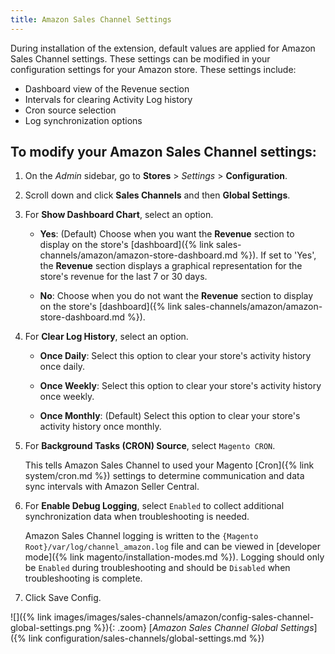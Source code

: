 ```yaml
---
title: Amazon Sales Channel Settings
---
```



During installation of the extension, default values are applied for Amazon Sales Channel settings. These settings can be modified in your configuration settings for your Amazon store. These settings include:

- Dashboard view of the Revenue section
- Intervals for clearing Activity Log history
- Cron source selection
- Log synchronization options

## To modify your Amazon Sales Channel settings:

1. On the _Admin_ sidebar, go to **Stores** > _Settings_ > **Configuration**.

1. Scroll down and click **Sales Channels** and then **Global Settings**.

1. For **Show Dashboard Chart**, select an option.

   - **Yes**: (Default) Choose when you want the **Revenue** section to display on the store's [dashboard]({% link sales-channels/amazon/amazon-store-dashboard.md %}). If set to 'Yes', the **Revenue** section displays a graphical representation for the store's revenue for the last 7 or 30 days.

   - **No**: Choose when you do not want the **Revenue** section to display on the store's [dashboard]({% link sales-channels/amazon/amazon-store-dashboard.md %}).

1. For **Clear Log History**, select an option.

   - **Once Daily**: Select this option to clear your store's activity history once daily.

   - **Once Weekly**: Select this option to clear your store's activity history once weekly.

   - **Once Monthly**: (Default) Select this option to clear your store's activity history once monthly.

1. For **Background Tasks (CRON) Source**, select `Magento CRON`.

   This tells Amazon Sales Channel to used your Magento [Cron]({% link system/cron.md %}) settings to determine communication and data sync intervals with Amazon Seller Central.

1. For **Enable Debug Logging**, select `Enabled` to collect additional synchronization data when troubleshooting is needed.

   Amazon Sales Channel logging is written to the `{Magento Root}/var/log/channel_amazon.log` file and can be viewed in [developer mode]({% link magento/installation-modes.md %}). Logging should only be `Enabled` during troubleshooting and should be `Disabled` when troubleshooting is complete.

1. Click <span class="btn">Save Config</span>.

![]({% link images/images/sales-channels/amazon/config-sales-channel-global-settings.png %}){: .zoom}
[_Amazon Sales Channel Global Settings_]({% link configuration/sales-channels/global-settings.md %})
